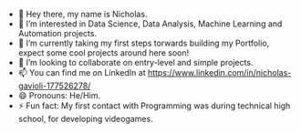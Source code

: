 - 👋 Hey there, my name is Nicholas.
- 👀 I’m interested in Data Science, Data Analysis, Machine Learning and Automation projects.
- 🌱 I’m currently taking my first steps torwards building my Portfolio, expect some cool projects around here soon!
- 💞️ I’m looking to collaborate on entry-level and simple projects.
- 📫 You can find me on LinkedIn at https://www.linkedin.com/in/nicholas-gavioli-177526278/
- 😄 Pronouns: He/Him.
- ⚡ Fun fact: My first contact with Programming was during technical high school, for developing videogames.

<!---
Nich011/Nich011 is a ✨ special ✨ repository because its `README.md` (this file) appears on your GitHub profile.
You can click the Preview link to take a look at your changes.
--->
